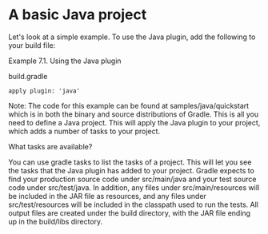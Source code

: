 # A basic Java project

Let's look at a simple example. To use the Java plugin, add the following to your build file:

Example 7.1. Using the Java plugin

build.gradle

    apply plugin: 'java'

Note: The code for this example can be found at samples/java/quickstart which is in both the binary and source distributions of Gradle.
This is all you need to define a Java project. This will apply the Java plugin to your project, which adds a number of tasks to your project.

What tasks are available?

You can use gradle tasks to list the tasks of a project. This will let you see the tasks that the Java plugin has added to your project.
Gradle expects to find your production source code under src/main/java and your test source code under src/test/java. In addition, any files under src/main/resources will be included in the JAR file as resources, and any files under src/test/resources will be included in the classpath used to run the tests. All output files are created under the build directory, with the JAR file ending up in the build/libs directory.


